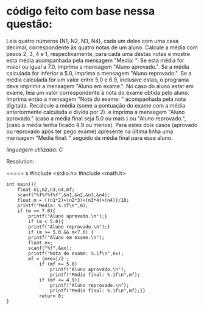 código feito com base nessa questão:
=====

Leia quatro números (N1, N2, N3, N4), cada um deles com uma casa decimal, correspondente às quatro notas de um aluno. Calcule a média com pesos 2, 3, 4 e 1, respectivamente, para cada uma destas notas e mostre esta média acompanhada pela mensagem "Media: ". Se esta média for maior ou igual a 7.0, imprima a mensagem "Aluno aprovado.". Se a média calculada for inferior a 5.0, imprima a mensagem "Aluno reprovado.". Se a média calculada for um valor entre 5.0 e 6.9, inclusive estas, o programa deve imprimir a mensagem "Aluno em exame.". No caso do aluno estar em exame, leia um valor correspondente à nota do exame obtida pelo aluno. Imprima então a mensagem "Nota do exame: " acompanhada pela nota digitada. Recalcule a média (some a pontuação do exame com a média anteriormente calculada e divida por 2). e imprima a mensagem "Aluno aprovado." (caso a média final seja 5.0 ou mais ) ou "Aluno reprovado.", (caso a média tenha ficado 4.9 ou menos). Para estes dois casos (aprovado ou reprovado após ter pego exame) apresente na última linha uma mensagem "Media final: " seguido da média final para esse aluno.

*linguagem utilizada: C*

Resolution:

=====
s
	#include <stdio.h>
	#include <math.h>

	int main(){
		float n1,n2,n3,n4,mf;
		scanf("%f%f%f%f",&n1,&n2,&n3,&n4);
		float m = ((n1*2)+(n2*3)+(n3*4)+(n4))/10;
		printf("Media: %.1f\n",m);
		if (m >= 7.0){
			printf("Aluno aprovado.\n");}
			if (m < 5.0){
			printf("Aluno reprovado.\n");}
			if (m >= 5.0 && m<7.0) {
			printf("Aluno em exame.\n");
			float ex;
			scanf("%f",&ex);
			printf("Nota do exame: %.1f\n",ex);
			mf = (m+ex)/2 ;
				if (mf >= 5.0)
					printf("Aluno aprovado.\n");				
					printf("Media final: %.1f\n",mf);
				if (mf <= 4.9){
					printf("Aluno reprovado.\n");
					printf("Media final: %.1f\n",mf);}}
				return 0;
	}
